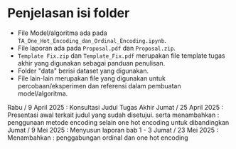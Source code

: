 # Penjelasan isi folder

* File Model/algoritma ada pada `TA_One_Hot_Encoding_dan_Ordinal_Encoding.ipynb`. 
* File laporan ada pada `Proposal.pdf` dan `Proposal.zip`.
* `Template Fix.zip` dan `Template_Fix.pdf` merupakan file template tugas akhir yang digunakan sebagai panduan penulisan.
* Folder "data" berisi dataset yang digunakan.
* File lain-lain merupakan file yang digunakan untuk percobaan/eksperimen dan referensi dalam pembuatan model/algoritma.


Rabu / 9 April 2025 :
Konsultasi Judul Tugas Akhir
Jumat / 25 April 2025 :
Presentasi awal terkait judul yang sudah disetujui. serta menambahkan : penggunaan metode encoding selain one hot encoding untuk dibandingkan
Jumat / 9 Mei 2025 :
Menyusun laporan bab 1 - 3
Jumat / 23 Mei 2025 :
Menambahkan : penggabungan ordinal dan one hot encoding

